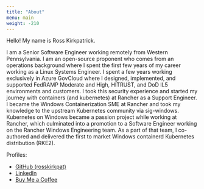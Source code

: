 ```yaml
---
title: "About"
menu: main
weight: -210
---
```


Hello! My name is Ross Kirkpatrick.

I am a Senior Software Engineer working remotely from Western Pennsylvania. I am an open-source proponent who comes from an operations background where I spent the first few years of my career working as a Linux Systems Engineer. I spent a few years working exclusively in Azure GovCloud where I designed, implemented, and supported FedRAMP Moderate and High, HITRUST, and DoD IL5 environments and customers. I took this security experience and started my journey with containers (and kubernetes) at Rancher as a Support Engineer. I became the Windows Containerization SME at Rancher and took my knowledge to the upstream Kubernetes community via sig-windows. Kubernetes on Windows became a passion project while working at Rancher, which culminated into a promotion to a Software Engineer working on the Rancher Windows Engineering team. As a part of that team, I co-authored and delivered the first to market Windows containerd Kubernetes distribution (RKE2).


Profiles:

* [GitHub (rosskirkpat)](https://github.com/rosskirkpat)
* [LinkedIn](https://www.linkedin.com/in/ross-kirkpatrick)
* [Buy Me a Coffee](https://www.buymeacoffee.com/rosskirkpat)

